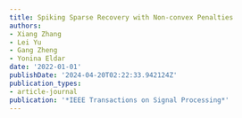 ```yaml
---
title: Spiking Sparse Recovery with Non-convex Penalties
authors:
- Xiang Zhang
- Lei Yu
- Gang Zheng
- Yonina Eldar
date: '2022-01-01'
publishDate: '2024-04-20T02:22:33.942124Z'
publication_types:
- article-journal
publication: '*IEEE Transactions on Signal Processing*'
---
```

